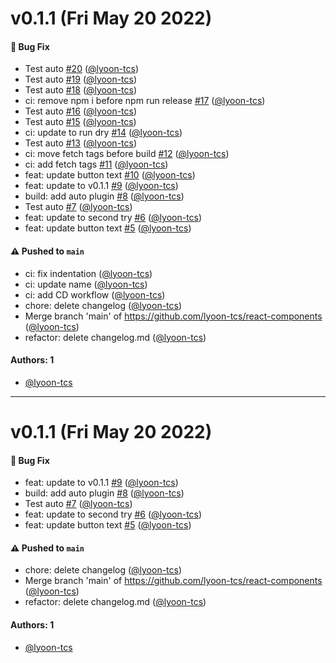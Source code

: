 # v0.1.1 (Fri May 20 2022)

#### 🐛 Bug Fix

- Test auto [#20](https://github.com/lyoon-tcs/react-components/pull/20) ([@lyoon-tcs](https://github.com/lyoon-tcs))
- Test auto [#19](https://github.com/lyoon-tcs/react-components/pull/19) ([@lyoon-tcs](https://github.com/lyoon-tcs))
- Test auto [#18](https://github.com/lyoon-tcs/react-components/pull/18) ([@lyoon-tcs](https://github.com/lyoon-tcs))
- ci: remove npm i before npm run release [#17](https://github.com/lyoon-tcs/react-components/pull/17) ([@lyoon-tcs](https://github.com/lyoon-tcs))
- Test auto [#16](https://github.com/lyoon-tcs/react-components/pull/16) ([@lyoon-tcs](https://github.com/lyoon-tcs))
- Test auto [#15](https://github.com/lyoon-tcs/react-components/pull/15) ([@lyoon-tcs](https://github.com/lyoon-tcs))
- ci: update to run dry [#14](https://github.com/lyoon-tcs/react-components/pull/14) ([@lyoon-tcs](https://github.com/lyoon-tcs))
- Test auto [#13](https://github.com/lyoon-tcs/react-components/pull/13) ([@lyoon-tcs](https://github.com/lyoon-tcs))
- ci: move fetch tags before build [#12](https://github.com/lyoon-tcs/react-components/pull/12) ([@lyoon-tcs](https://github.com/lyoon-tcs))
- ci: add fetch tags [#11](https://github.com/lyoon-tcs/react-components/pull/11) ([@lyoon-tcs](https://github.com/lyoon-tcs))
- feat: update button text [#10](https://github.com/lyoon-tcs/react-components/pull/10) ([@lyoon-tcs](https://github.com/lyoon-tcs))
- feat: update to v0.1.1 [#9](https://github.com/lyoon-tcs/react-components/pull/9) ([@lyoon-tcs](https://github.com/lyoon-tcs))
- build: add auto plugin [#8](https://github.com/lyoon-tcs/react-components/pull/8) ([@lyoon-tcs](https://github.com/lyoon-tcs))
- Test auto [#7](https://github.com/lyoon-tcs/react-components/pull/7) ([@lyoon-tcs](https://github.com/lyoon-tcs))
- feat: update to second try [#6](https://github.com/lyoon-tcs/react-components/pull/6) ([@lyoon-tcs](https://github.com/lyoon-tcs))
- feat: update button text [#5](https://github.com/lyoon-tcs/react-components/pull/5) ([@lyoon-tcs](https://github.com/lyoon-tcs))

#### ⚠️ Pushed to `main`

- ci: fix indentation ([@lyoon-tcs](https://github.com/lyoon-tcs))
- ci: update name ([@lyoon-tcs](https://github.com/lyoon-tcs))
- ci: add CD workflow ([@lyoon-tcs](https://github.com/lyoon-tcs))
- chore: delete changelog ([@lyoon-tcs](https://github.com/lyoon-tcs))
- Merge branch 'main' of https://github.com/lyoon-tcs/react-components ([@lyoon-tcs](https://github.com/lyoon-tcs))
- refactor: delete changelog.md ([@lyoon-tcs](https://github.com/lyoon-tcs))

#### Authors: 1

- [@lyoon-tcs](https://github.com/lyoon-tcs)

---

# v0.1.1 (Fri May 20 2022)

#### 🐛 Bug Fix

- feat: update to v0.1.1 [#9](https://github.com/lyoon-tcs/react-components/pull/9) ([@lyoon-tcs](https://github.com/lyoon-tcs))
- build: add auto plugin [#8](https://github.com/lyoon-tcs/react-components/pull/8) ([@lyoon-tcs](https://github.com/lyoon-tcs))
- Test auto [#7](https://github.com/lyoon-tcs/react-components/pull/7) ([@lyoon-tcs](https://github.com/lyoon-tcs))
- feat: update to second try [#6](https://github.com/lyoon-tcs/react-components/pull/6) ([@lyoon-tcs](https://github.com/lyoon-tcs))
- feat: update button text [#5](https://github.com/lyoon-tcs/react-components/pull/5) ([@lyoon-tcs](https://github.com/lyoon-tcs))

#### ⚠️ Pushed to `main`

- chore: delete changelog ([@lyoon-tcs](https://github.com/lyoon-tcs))
- Merge branch 'main' of https://github.com/lyoon-tcs/react-components ([@lyoon-tcs](https://github.com/lyoon-tcs))
- refactor: delete changelog.md ([@lyoon-tcs](https://github.com/lyoon-tcs))

#### Authors: 1

- [@lyoon-tcs](https://github.com/lyoon-tcs)
